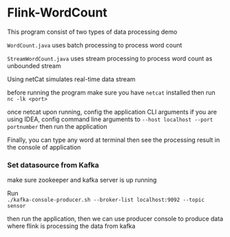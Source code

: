 # Flink-WordCount

This program consist of two types of data processing demo

`WordCount.java` uses batch processing to process word count

`StreamWordCount.java` uses stream processing to process word count as unbounded stream

Using netCat simulates real-time data stream

before running the program make sure you  have `netcat` installed then run <br/>
`nc -lk <port>`

once netcat upon running, config the application CLI arguments
if you are using IDEA, config command line arguments to `--host localhost --port portnumber` then run the application

Finally, you can type any word at terminal then see the processing result in the console of application


### Set datasource from Kafka

make sure zookeeper and kafka server is up running 

Run <br/>
`./kafka-console-producer.sh --broker-list localhost:9092 --topic sensor`

then run the application, then we can use producer console to produce data where flink is processing the data from kafka